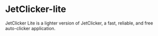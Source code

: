 # JetClicker-lite
JetClicker Lite is a lighter version of JetClicker, a fast, reliable, and free auto-clicker application.
